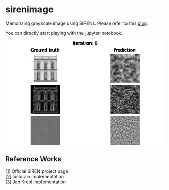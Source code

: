 # sirenimage

Memorizing grayscale image using SIRENs. Please refer to this [blog](https://3d.bk.tudelft.nl/nail/siren/).

You can directly start playing with the jupyter-notebook.



<img src="./facade.gif" width="750" align="center">
 


## Reference Works 

[[1]](https://www.vincentsitzmann.com/siren/) Official SIREN project page <br>
[[2]](https://github.com/lucidrains/siren-pytorch) lucidrain implementation <br>
[[3]](https://github.com/jankrepl/mildlyoverfitted/tree/master/github_adventures/siren) Jan Krepl implementation